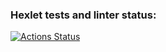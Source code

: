 ### Hexlet tests and linter status:
[![Actions Status](https://github.com/algins/frontend-project-lvl4/workflows/hexlet-check/badge.svg)](https://github.com/algins/frontend-project-lvl4/actions)